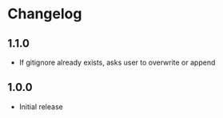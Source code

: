 # Changelog

## 1.1.0

- If gitignore already exists, asks user to overwrite or append

## 1.0.0

- Initial release

